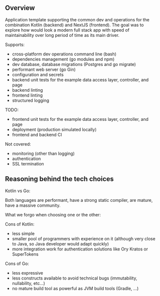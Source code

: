 ## Overview

Application template supporting the common dev and operations for the combination Kotlin (backend) and NextJS (frontend).
The goal was to explore how would look a modern full stack app with speed of maintainability over long period of time as its main driver. 

Supports:
- cross-platform dev operations command line (bash)
- dependencies management (go modules and npm)
- dev database, database migrations (Postgres and go migrate)
- performant web server (go Gin)
- configuration and secrets
- backend unit tests for the example data access layer, controller, and page
- backend linting
- frontend linting
- structured logging

TODO:
- frontend unit tests for the example data access layer, controller, and page
- deployment (production simulated locally)
- frontend and backend CI

Not covered:
- monitoring (other than logging)
- authentication
- SSL termination

## Reasoning behind the tech choices

Kotlin vs Go:

Both languages are performant, have a strong static compiler, are mature, have a massive community.

What we forgo when choosing one or the other:

Cons of Kotlin:
- less simple
- smaller pool of programmers with experience on it (although very close to Java, so Java developer would adapt quickly)
- more integration work for authentication solutions like Ory Kratos or SuperTokens

Cons of Go:
- less expressive
- less constructs available to avoid technical bugs (immutability, nullability, etc...)
- no mature build tool as powerful as JVM build tools (Gradle, ...)
